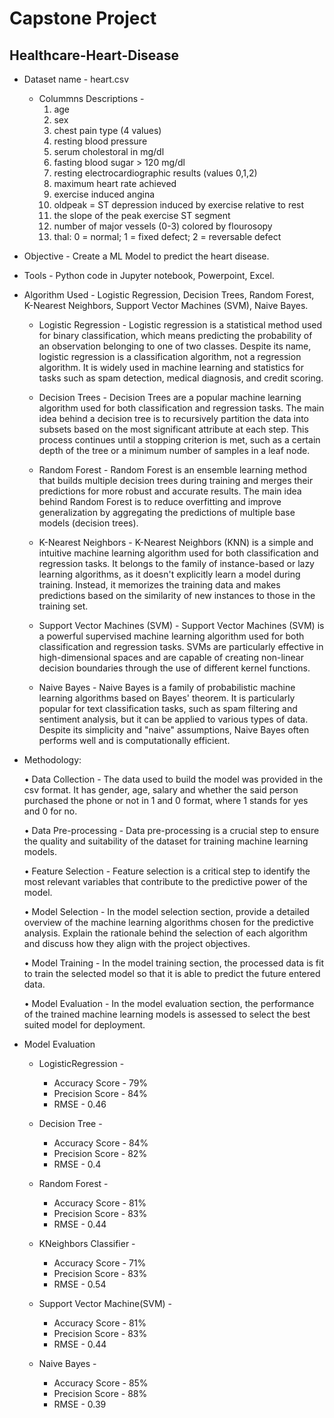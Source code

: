 # Capstone Project

## Healthcare-Heart-Disease

+ Dataset name - heart.csv
  + Colummns Descriptions - 
    1. age
    2. sex
    3. chest pain type (4 values)
    4. resting blood pressure
    5. serum cholestoral in mg/dl
    6. fasting blood sugar > 120 mg/dl
    7. resting electrocardiographic results (values 0,1,2)
    8. maximum heart rate achieved
    9. exercise induced angina
    10. oldpeak = ST depression induced by exercise relative to rest
    11. the slope of the peak exercise ST segment
    12. number of major vessels (0-3) colored by flourosopy
    13. thal: 0 = normal; 1 = fixed defect; 2 = reversable defect

+ Objective - Create a ML Model to predict the heart disease.

+ Tools - Python code in Jupyter notebook, Powerpoint, Excel.

+ Algorithm Used - Logistic Regression, Decision Trees, Random Forest, K-Nearest Neighbors, Support Vector Machines (SVM), Naive Bayes.

  + Logistic Regression - Logistic regression is a statistical method used for binary classification, which means predicting the probability of an observation belonging to one of two classes. Despite its name, logistic regression is a classification algorithm, not a regression algorithm. It is widely used in machine learning and statistics for tasks such as spam detection, medical diagnosis, and credit scoring.
 
  + Decision Trees - Decision Trees are a popular machine learning algorithm used for both classification and regression tasks. The main idea behind a decision tree is to recursively partition the data into subsets based on the most significant attribute at each step. This process continues until a stopping criterion is met, such as a certain depth of the tree or a minimum number of samples in a leaf node.
 
  + Random Forest - Random Forest is an ensemble learning method that builds multiple decision trees during training and merges their predictions for more robust and accurate results. The main idea behind Random Forest is to reduce overfitting and improve generalization by aggregating the predictions of multiple base models (decision trees).
 
  + K-Nearest Neighbors - K-Nearest Neighbors (KNN) is a simple and intuitive machine learning algorithm used for both classification and regression tasks. It belongs to the family of instance-based or lazy learning algorithms, as it doesn't explicitly learn a model during training. Instead, it memorizes the training data and makes predictions based on the similarity of new instances to those in the training set.
 
  + Support Vector Machines (SVM) - Support Vector Machines (SVM) is a powerful supervised machine learning algorithm used for both classification and regression tasks. SVMs are particularly effective in high-dimensional spaces and are capable of creating non-linear decision boundaries through the use of different kernel functions.
 
  + Naive Bayes - Naive Bayes is a family of probabilistic machine learning algorithms based on Bayes' theorem. It is particularly popular for text classification tasks, such as spam filtering and sentiment analysis, but it can be applied to various types of data. Despite its simplicity and "naive" assumptions, Naive Bayes often performs well and is computationally efficient.

 
+ Methodology:
  
  •	Data Collection - The data used to build the model was provided in the csv format. It has gender, age, salary and whether the said person purchased the phone or not in 1 and 0 
    format, where 1 stands for yes and 0 for no.

  •	Data Pre-processing - Data pre-processing is a crucial step to ensure the quality and suitability of the dataset for training machine learning models.

  •	Feature Selection - Feature selection is a critical step to identify the most relevant variables that contribute to the predictive power of the model.

  •	Model Selection - In the model selection section, provide a detailed overview of the machine learning algorithms chosen for the predictive analysis. Explain the rationale behind the 
    selection of each algorithm and discuss how they align with the project objectives.
  
  •	Model Training - In the model training section, the processed data is fit to train the selected model so that it is able to predict the future entered data.

  •	Model Evaluation - In the model evaluation section, the performance of the trained machine learning models is assessed to select the best suited model for deployment.



+ Model Evaluation
  
  + LogisticRegression -
    + Accuracy Score - 79%
    + Precision Score - 84%
    + RMSE - 0.46
 
  + Decision Tree -
    + Accuracy Score - 84%
    + Precision Score - 82%
    + RMSE - 0.4
 
  + Random Forest -
    + Accuracy Score - 81%
    + Precision Score - 83%
    + RMSE - 0.44
     
  + KNeighbors Classifier -
    + Accuracy Score - 71%
    + Precision Score - 83%
    + RMSE - 0.54
    
  + Support Vector Machine(SVM) -
    + Accuracy Score - 81%
    + Precision Score - 83%
    + RMSE - 0.44

  + Naive Bayes -
    + Accuracy Score - 85%
    + Precision Score - 88%
    + RMSE - 0.39

